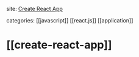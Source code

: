 site: [Create React App](https://create-react-app.dev/)

categories: [[javascript]] [[react.js]] [[application]]

# [[create-react-app]]

